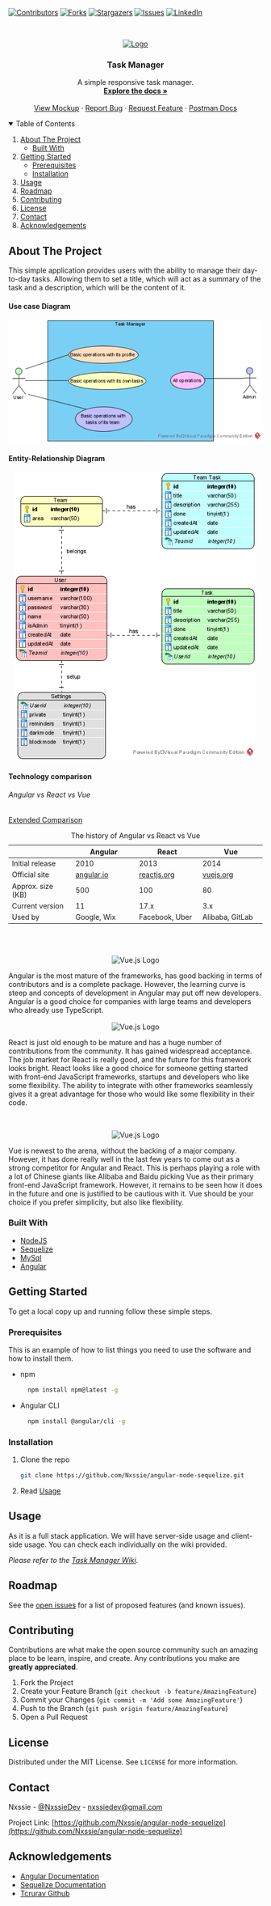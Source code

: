 <!-- PROJECT SHIELDS -->

[![Contributors][contributors-shield]][contributors-url]
[![Forks][forks-shield]][forks-url]
[![Stargazers][stars-shield]][stars-url]
[![Issues][issues-shield]][issues-url]
[![LinkedIn][linkedin-shield]][linkedin-url]

<!-- PROJECT LOGO -->
<br />
<p align="center">
  <a href="https://github.com/Nxssie/angular-node-sequelize">
    <img src="images/logo.png" alt="Logo" width="128" height="128">
  </a>
</p>

<h3 align="center">Task Manager</h3>

<p align="center">
  A simple responsive task manager.
  <br />
  <a href="https://github.com/Nxssie/angular-node-sequelize"><strong>Explore the docs »</strong></a>
  <br />
  <br />
  <a href="https://xd.adobe.com/view/19b25eaf-befe-446d-9dac-c69c163cc6ad-4ce1/">View Mockup</a>
  ·
  <a href="https://github.com/Nxssie/angular-node-sequelize/issues">Report Bug</a>
  ·
  <a href="https://github.com/Nxssie/angular-node-sequelize/issues">Request Feature</a>
  ·
  <a href="https://documenter.getpostman.com/view/13039694/TVYF8Jio">Postman Docs</a>
</p>

<!-- TABLE OF CONTENTS -->
<details open="open">
  <summary>Table of Contents</summary>
  <ol>
    <li>
      <a href="#about-the-project">About The Project</a>
      <ul>
        <li><a href="#built-with">Built With</a></li>
      </ul>
    </li>
    <li>
      <a href="#getting-started">Getting Started</a>
      <ul>
        <li><a href="#prerequisites">Prerequisites</a></li>
        <li><a href="#installation">Installation</a></li>
      </ul>
    </li>
    <li><a href="#usage">Usage</a></li>
    <li><a href="#roadmap">Roadmap</a></li>
    <li><a href="#contributing">Contributing</a></li>
    <li><a href="#license">License</a></li>
    <li><a href="#contact">Contact</a></li>
    <li><a href="#acknowledgements">Acknowledgements</a></li>
  </ol>
</details>

<!-- ABOUT THE PROJECT -->

## About The Project

This simple application provides users with the ability to manage their day-to-day tasks. Allowing them to set a title, which will act as a summary of the task and a description, which will be the content of it.

#### Use case Diagram

<p align="center">
  <img src="images/use-case.png" alt="Use case">
</p>

#### Entity-Relationship Diagram

<p align="center">
  <img src="images/entity-relationship.png" alt="Entity-Relationship Diagram">
</p>

#### Technology comparison

###### Angular vs React vs Vue

[Extended Comparison](https://www.codeinwp.com/blog/angular-vs-vue-vs-react/)

<!-- Table -->
<div align="center">
<table width="100%">
<caption>The history of Angular vs React vs Vue</caption>
<thead>
<tr>
<th width="25%"></th>
<th width="25%"><strong>Angular</strong></th>
<th width="25%"><strong>React</strong></th>
<th width="25%"><strong>Vue</strong></th>
</tr>
</thead>
<tbody>
<tr>
<td>Initial release</td>
<td>2010</td>
<td>2013</td>
<td>2014</td>
</tr>
<tr>
<td>Official site</td>
<td><a href="https://angular.io" target="_blank" rel="noopener">angular.io</a></td>
<td><a href="https://reactjs.org" target="_blank" rel="noopener">reactjs.org</a></td>
<td><a href="https://vuejs.org" target="_blank" rel="noopener">vuejs.org</a></td>
</tr>
<tr>
<td>Approx. size (KB)</td>
<td>500</td>
<td>100</td>
<td>80</td>
</tr>
<tr>
<td>Current version</td>
<td>11</td>
<td>17.x</td>
<td>3.x</td>
</tr>
<tr>
<td>Used by</td>
<td>Google, Wix</td>
<td>Facebook, Uber</td>
<td>Alibaba, GitLab</td>
</tr>
</tbody>
</table>
</div>

<br/>

<!-- Angular -->

<br/>
<p align="center">
  <img align="center" src="https://iotvnaw69daj.i.optimole.com/AXVzL2w.n2y9~6666f/w:150/h:150/q:90/dpr:2.0/rt:fill/g:ce/https://www.codeinwp.com/wp-content/uploads/2019/01/angular-logo.png" alt="Vue.js Logo" width="80" height="80">

  <p>Angular is the most mature of the frameworks, has good backing in terms of contributors and is a complete package. However, the learning curve is steep and concepts of development in Angular may put off new developers. Angular is a good choice for companies with large teams and developers who already use TypeScript.</p>
  
</p>

<!-- React -->
<p align="center">
  <img align="center" src="https://iotvnaw69daj.i.optimole.com/AXVzL2w.n2y9~6666f/w:150/h:150/q:90/dpr:2.0/rt:fill/g:ce/https://www.codeinwp.com/wp-content/uploads/2019/01/react-logo.png" alt="Vue.js Logo" width="80" height="80">

  <p>React is just old enough to be mature and has a huge number of contributions from the community. It has gained widespread acceptance. The job market for React is really good, and the future for this framework looks bright. React looks like a good choice for someone getting started with front-end JavaScript frameworks, startups and developers who like some flexibility. The ability to integrate with other frameworks seamlessly gives it a great advantage for those who would like some flexibility in their code.</p>
</p>

<!-- Vue -->

<br/>
<p align="center">
  <img align="center" src="https://iotvnaw69daj.i.optimole.com/AXVzL2w.n2y9~6666f/w:150/h:150/q:90/dpr:2.0/rt:fill/g:ce/https://www.codeinwp.com/wp-content/uploads/2019/01/vue-logo.png" alt="Vue.js Logo" width="80" height="80">

  <p>Vue is newest to the arena, without the backing of a major company. However, it has done really well in the last few years to come out as a strong competitor for Angular and React. This is perhaps playing a role with a lot of Chinese giants like Alibaba and Baidu picking Vue as their primary front-end JavaScript framework. However, it remains to be seen how it does in the future and one is justified to be cautious with it. Vue should be your choice if you prefer simplicity, but also like flexibility.</p>
  
</p>

### Built With

- [NodeJS](https://nodejs.org/es/)
- [Sequelize](https://sequelize.org)
- [MySql](https://www.mysql.com)
- [Angular](https://angular.io)

<!-- GETTING STARTED -->

## Getting Started

To get a local copy up and running follow these simple steps.

### Prerequisites

This is an example of how to list things you need to use the software and how to install them.

- npm
  ```sh
    npm install npm@latest -g
  ```
- Angular CLI
  ```sh
    npm install @angular/cli -g
  ```

### Installation

1. Clone the repo
   ```sh
   git clone https://github.com/Nxssie/angular-node-sequelize.git
   ```
2. Read [Usage](#usage)

<!-- USAGE EXAMPLES -->

## Usage

As it is a full stack application. We will have server-side usage and client-side usage. You can check each individually on the wiki provided.

_Please refer to the [Task Manager Wiki](https://github.com/Nxssie/angular-node-sequelize/wiki)._

<!-- ROADMAP -->

## Roadmap

See the [open issues](https://github.com/Nxssie/angular-node-sequelize/issues) for a list of proposed features (and known issues).

<!-- CONTRIBUTING -->

## Contributing

Contributions are what make the open source community such an amazing place to be learn, inspire, and create. Any contributions you make are **greatly appreciated**.

1. Fork the Project
2. Create your Feature Branch (`git checkout -b feature/AmazingFeature`)
3. Commit your Changes (`git commit -m 'Add some AmazingFeature'`)
4. Push to the Branch (`git push origin feature/AmazingFeature`)
5. Open a Pull Request

<!-- LICENSE -->

## License

Distributed under the MIT License. See `LICENSE` for more information.

<!-- CONTACT -->

## Contact

Nxssie - [@NxssieDev](https://twitter.com/NxssieDev) - nxssiedev@gmail.com

Project Link: [https://github.com/Nxssie/angular-node-sequelize](https://github.com/Nxssie/angular-node-sequelize)

<!-- ACKNOWLEDGEMENTS -->

## Acknowledgements

- [Angular Documentation](https://angular.io/docs)
- [Sequelize Documentation](https://sequelize.org/master/)
- [Tcrurav Github](https://github.com/tcrurav)

<!-- MARKDOWN LINKS & IMAGES -->
<!-- https://www.markdownguide.org/basic-syntax/#reference-style-links -->

[contributors-shield]: https://img.shields.io/github/contributors/Nxssie/angular-node-sequelize.svg?style=for-the-badge
[contributors-url]: https://github.com/Nxssie/angular-node-sequelize/graphs/contributors
[forks-shield]: https://img.shields.io/github/forks/Nxssie/angular-node-sequelize.svg?style=for-the-badge
[forks-url]: https://github.com/Nxssie/angular-node-sequelize/network/members
[stars-shield]: https://img.shields.io/github/stars/Nxssie/angular-node-sequelize.svg?style=for-the-badge
[stars-url]: https://github.com/Nxssie/angular-node-sequelize/stargazers
[issues-shield]: https://img.shields.io/github/issues/Nxssie/angular-node-sequelize.svg?style=for-the-badge
[issues-url]: https://github.com/Nxssie/angular-node-sequelize/issues
[license-shield]: https://img.shields.io/github/license/Nxssie/angular-node-sequelize.svg?style=for-the-badge
[license-url]: https://github.com/Nxssie/angular-node-sequelize/blob/master/LICENSE.txt
[linkedin-shield]: https://img.shields.io/badge/-LinkedIn-black.svg?style=for-the-badge&logo=linkedin&colorB=555
[linkedin-url]: https://www.linkedin.com/in/carlos-sánchez-b549951a1/
